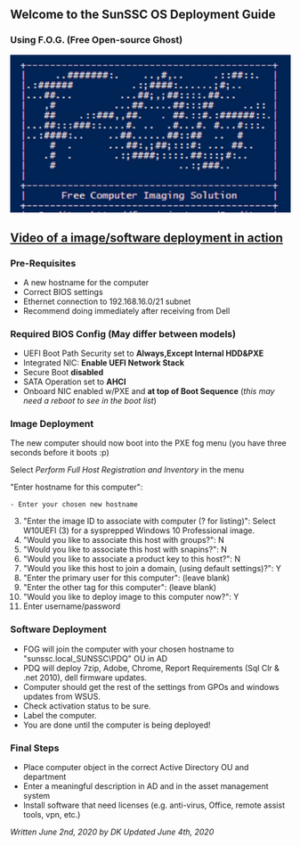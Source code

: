 ## Welcome to the SunSSC OS Deployment Guide
### Using F.O.G. (Free Open-source Ghost)
![FOG](./maxresdefault.jpg)

## [Video of a image/software deployment in action](https://web.microsoftstream.com/video/e0257dac-b739-4541-8de1-fa4f72231292)

### Pre-Requisites
- A new hostname for the computer
- Correct BIOS settings
- Ethernet connection to 192.168.16.0/21 subnet
- Recommend doing immediately after receiving from Dell

### Required BIOS Config (May differ between models)
- UEFI Boot Path Security set to **Always,Except Internal HDD&PXE**
- Integrated NIC: **Enable UEFI Network Stack**
- Secure Boot **disabled**
- SATA Operation set to **AHCI**
- Onboard NIC enabled w/PXE and **at top of Boot Sequence** (_this may need a reboot to see in the boot list_)

### Image Deployment
The new computer should now boot into the PXE fog menu (you have three seconds before it boots :p)

Select _Perform Full Host Registration and Inventory_ in the menu

"Enter hostname for this computer": 

    - Enter your chosen new hostname
    
3. "Enter the image ID to associate with computer (? for listing)": Select W10UEFI (3) for a sysprepped Windows 10 Professional image.
4. "Would you like to associate this host with groups?": N
5. "Would you like to associate this host with snapins?": N
6. "Would you like to associate a product key to this host?": N
7. "Would you like this host to join a domain, (using default settings)?": Y
8. "Enter the primary user for this computer": (leave blank)
9. "Enter the other tag for this computer": (leave blank)
10. "Would you like to deploy image to this computer now?": Y
11. Enter username/password

### Software Deployment
- FOG will join the computer with your chosen hostname to "sunssc.local\_SUNSSC\PDQ" OU in AD
- PDQ will deploy 7zip, Adobe, Chrome, Report Requirements (Sql Clr & .net 2010), dell firmware updates.
- Computer should get the rest of the settings from GPOs and windows updates from WSUS.
- Check activation status to be sure.
- Label the computer.
- You are done until the computer is being deployed!


### Final Steps
- Place computer object in the correct Active Directory OU and department
- Enter a meaningful description in AD and in the asset management system 
- Install software that need licenses (e.g. anti-virus, Office, remote assist tools, vpn, etc.)

_Written June 2nd, 2020 by DK_
_Updated June 4th, 2020_
